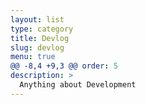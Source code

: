 ```yaml
---
layout: list
type: category
title: Devlog
slug: devlog
menu: true
@@ -8,4 +9,3 @@ order: 5
description: >
  Anything about Development
---
```

